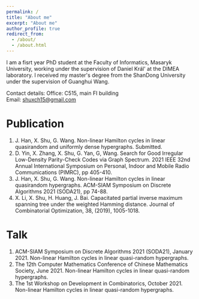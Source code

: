 ```yaml
---
permalink: /
title: "About me"
excerpt: "About me"
author_profile: true
redirect_from: 
  - /about/
  - /about.html
---
```


I am a fisrt year PhD student at the Faculty of Informatics, Masaryk University, working under the supervision of Daniel Král' at the DIMEA laboratory. I received my master's degree from the ShanDong University under the supervision of Guanghui Wang. 

Contact details:
Office:   C515, main FI building \
Email:    shuxch15@gmail.com

Publication
======
1. J. Han, X. Shu, G. Wang. Non-linear Hamilton cycles in linear quasirandom and uniformly dense hypergraphs. Submitted.
2. D. Yin, X. Zhang, X. Shu, G. Yan, G, Wang. Search for Good Irregular Low-Density Parity-Check Codes via Graph Spectrum. 2021 IEEE 32nd Annual International Symposium on Personal, Indoor and Mobile Radio Communications (PIMRC), pp 405-410.
3. J. Han, X. Shu, G. Wang. Non-linear Hamilton cycles in linear quasirandom hypergraphs. ACM-SIAM Symposium on Discrete Algorithms 2021 (SODA21), pp 74-88.
4. X. Li, X. Shu, H. Huang, J. Bai. Capacitated partial inverse maximum spanning tree under the weighted Hamming distance. Journal of Combinatorial Optimization, 38, (2019), 1005-1018.

Talk
======

1. ACM-SIAM Symposium on Discrete Algorithms 2021 (SODA21), January 2021. Non-linear Hamilton cycles in linear quasi-random hypergraphs. 
3. The 12th Computer Mathematics Conference of Chinese Mathematics Society, June 2021. Non-linear Hamilton cycles in linear quasi-random hypergraphs.
3. The 1st Workshop on Development in Combinatorics, October 2021. Non-linear Hamilton cycles in linear quasi-random hypergraphs.



